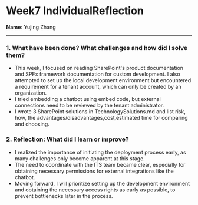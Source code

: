 # Week7 IndividualReflection 
**Name**:  Yujing Zhang


---

### 1. What have been done? What challenges and how did I solve them?
- This week, I focused on reading SharePoint's product documentation and SPFx framework documentation for custom development. I also attempted to set up the local development environment but encountered a requirement for a tenant account, which can only be created by an organization.
- I tried embedding a chatbot using embed code, but external connections need to be reviewed by the tenant administrator.
- I wrote 3 SharePoint solutions in TechnologySolutions.md and list risk, how, the advantages/disadvantages,cost,estimated time for comparing and choosing.
### 2. Reflection: What did I learn or improve?
- I realized the importance of initiating the deployment process early, as many challenges only become apparent at this stage.
- The need to coordinate with the ITS team became clear, especially for obtaining necessary permissions for external integrations like the chatbot.
- Moving forward, I will prioritize setting up the development environment and obtaining the necessary access rights as early as possible, to prevent bottlenecks later in the process.